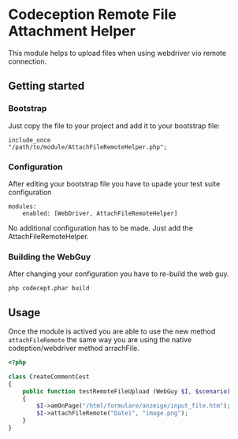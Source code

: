 # Codeception Remote File Attachment Helper

This module helps to upload files when using webdriver vio remote connection. 

## Getting started

### Bootstrap
Just copy the file to your project and add it to your bootstrap file:

<code>include_once "/path/to/module/AttachFileRemoteHelper.php";</code>

### Configuration
After editing your bootstrap file you have to upade your test suite configuration

```
modules:
    enabled: [WebDriver, AttachFileRemoteHelper]
```

No additional configuration has to be made. Just add the AttachFileRemoteHelper.

### Building the WebGuy

After changing your configuration you have to re-build the web guy. 

``` 
php codecept.phar build
```

## Usage

Once the module is actived you are able to use the new method <code>attachFileRemote</code> the same way you are using the native codeption/webdriver method arrachFile.

```php
<?php

class CreateCommentCest
{
    public function testRemoteFileUpload (WebGuy $I, $scenario)
    {
        $I->amOnPage("/html/formulare/anzeige/input_file.htm");
        $I->attachFileRemote("Datei", "image.png");
    }
}
```
